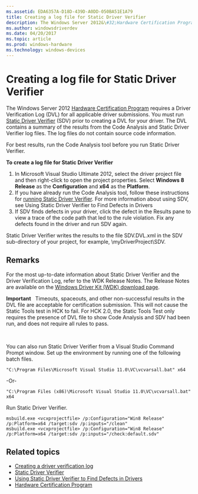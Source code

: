 ```yaml
---
ms.assetid: EDA6357A-D18D-439D-A0DD-050BA51E1A79
title: Creating a log file for Static Driver Verifier
description: The Windows Server 2012&\#32;Hardware Certification Program requires a Driver Verification Log \(DVL\) for all applicable driver submissions.
ms.author: windowsdriverdev
ms.date: 04/20/2017
ms.topic: article
ms.prod: windows-hardware
ms.technology: windows-devices
---
```


# Creating a log file for Static Driver Verifier

The Windows Server 2012 [Hardware Certification Program](http://go.microsoft.com/fwlink/p/?linkid=227016) requires a Driver Verification Log (DVL) for all applicable driver submissions. You must run [Static Driver Verifier](https://msdn.microsoft.com/en-us/Library/Windows/Hardware/Ff552808) (SDV) prior to creating a DVL for your driver. The DVL contains a summary of the results from the Code Analysis and Static Driver Verifier log files. The log files do not contain source code information.

For best results, run the Code Analysis tool before you run Static Driver Verifier.

**To create a log file for Static Driver Verifier**

1.  In Microsoft Visual Studio Ultimate 2012, select the driver project file and then right-click to open the project properties. Select **Windows 8 Release** as the **Configuration** and **x64** as the **Platform**.
2.  If you have already run the Code Analysis tool, follow these instructions for [running Static Driver Verifier](https://msdn.microsoft.com/en-us/Library/Windows/Hardware/Hh454281#running_static_driver_verifier). For more information about using SDV, see Using Static Driver Verifier to Find Defects in Drivers
3.  If SDV finds defects in your driver, click the defect in the Results pane to view a trace of the code path that led to the rule violation. Fix any defects found in the driver and run SDV again.

Static Driver Verifier writes the results to the file SDV.DVL.xml in the SDV sub-directory of your project, for example, \\myDriverProject\\SDV.

## <span id="Remarks"></span><span id="remarks"></span><span id="REMARKS"></span>Remarks


For the most up-to-date information about Static Driver Verifier and the Driver Verification Log, refer to the WDK Release Notes. The Release Notes are available on the [Windows Driver Kit (WDK) download page](http://go.microsoft.com/fwlink/p/?linkid=254897).

**Important**   Timeouts, spaceouts, and other non-successful results in the DVL file are acceptable for certification submission. This will not cause the Static Tools test in HCK to fail. For HCK 2.0, the Static Tools Test only requires the presence of DVL file to show Code Analysis and SDV had been run, and does not require all rules to pass.

 

You can also run Static Driver Verifier from a Visual Studio Command Prompt window. Set up the environment by running one of the following batch files.

```
"C:\Program Files\Microsoft Visual Studio 11.0\VC\vcvarsall.bat" x64
```

-Or-

```
"C:\Program Files (x86)\Microsoft Visual Studio 11.0\VC\vcvarsall.bat" x64
```

Run Static Driver Verifier.

```
msbuild.exe <vcxprojectfile> /p:Configuration="Win8 Release" /p:Platform=x64 /target:sdv /p:inputs="/clean"
msbuild.exe <vcxprojectfile> /p:Configuration="Win8 Release" /p:Platform=x64 /target:sdv /p:inputs="/check:default.sdv"
```

## <span id="related_topics"></span>Related topics


* [Creating a driver verification log](creating-a-driver-verification-log.md)
* [Static Driver Verifier](https://msdn.microsoft.com/en-us/Library/Windows/Hardware/Ff552808)
* [Using Static Driver Verifier to Find Defects in Drivers](https://msdn.microsoft.com/en-us/Library/Windows/Hardware/Hh454281)
* [Hardware Certification Program](http://go.microsoft.com/fwlink/p/?linkid=227016)
 

 






